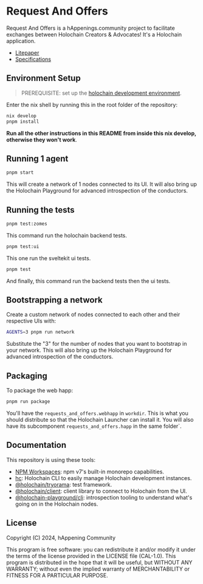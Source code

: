 # Request And Offers

Request And Offers is a hAppenings.community project to facilitate exchanges between Holochain Creators & Advocates! It's a Holochain application.

- [Litepaper](https://happenings-community.gitbook.io/)
- [Specifications](documentation/specifications.md)

## Environment Setup

> PREREQUISITE: set up the [holochain development environment](https://developer.holochain.org/docs/install/).

Enter the nix shell by running this in the root folder of the repository: 

```bash
nix develop
pnpm install
```

**Run all the other instructions in this README from inside this nix develop, otherwise they won't work**.

## Running 1 agent
 
```bash
pnpm start
```

This will create a network of 1 nodes connected to its UI.
It will also bring up the Holochain Playground for advanced introspection of the conductors.

## Running the tests

```bash
pnpm test:zomes
```
This command run the holochain backend tests.

```bash
pnpm test:ui
```
This one run the sveltekit ui tests.

```bash
pnpm test
```
And finally, this command run the backend tests then the ui tests.

## Bootstrapping a network

Create a custom network of nodes connected to each other and their respective UIs with:

```bash
AGENTS=3 pnpm run network
```

Substitute the "3" for the number of nodes that you want to bootstrap in your network.
This will also bring up the Holochain Playground for advanced introspection of the conductors.

## Packaging

To package the web happ:
``` bash
pnpm run package
```

You'll have the `requests_and_offers.webhapp` in `workdir`. This is what you should distribute so that the Holochain Launcher can install it.
You will also have its subcomponent `requests_and_offers.happ` in the same folder`.

## Documentation

This repository is using these tools:
- [NPM Workspaces](https://docs.npmjs.com/cli/v7/using-npm/workspaces/): npm v7's built-in monorepo capabilities.
- [hc](https://github.com/holochain/holochain/tree/develop/crates/hc): Holochain CLI to easily manage Holochain development instances.
- [@holochain/tryorama](https://www.npmjs.com/package/@holochain/tryorama): test framework.
- [@holochain/client](https://www.npmjs.com/package/@holochain/client): client library to connect to Holochain from the UI.
- [@holochain-playground/cli](https://www.npmjs.com/package/@holochain-playground/cli): introspection tooling to understand what's going on in the Holochain nodes.

## License

Copyright (C) 2024, hAppening Community

This program is free software: you can redistribute it and/or modify it under the terms of the license provided in the LICENSE file (CAL-1.0). This program is distributed in the hope that it will be useful, but WITHOUT ANY WARRANTY; without even the implied warranty of MERCHANTABILITY or FITNESS FOR A PARTICULAR PURPOSE.

